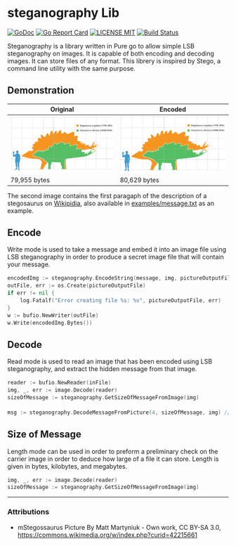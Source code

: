 # steganography Lib

[![GoDoc](https://godoc.org/github.com/golang/gddo?status.svg)](http://godoc.org/github.com/auyer/steganography) [![Go Report Card](https://goreportcard.com/badge/github.com/auyer/steganography)](https://goreportcard.com/report/github.com/auyer/steganography) [![LICENSE MIT](https://img.shields.io/badge/license-MIT-brightgreen.svg)](https://img.shields.io/badge/license-MIT-brightgreen.svg) [![Build Status](https://travis-ci.org/auyer/steganography.svg?branch=master)](https://travis-ci.org/auyer/steganography)

Steganography is a library written in Pure go to allow simple LSB steganography on images. It is capable of both encoding and decoding images. It can store files of any format.
This librery is inspired by Stego, a command line utility with the same purpose.

## Demonstration

| Original        | Encoded           |
| -------------------- | ------------------|
| ![Original File](examples/stegosaurus.png) | ![Encoded File](examples/encoded_stegosaurus.png)
|   79,955 bytes       |   80,629 bytes   |

The second image contains the first paragaph of the description of a stegosaurus on [Wikipidia](https://en.wikipedia.org/wiki/Stegosaurus), also available in [examples/message.txt](examples/message.txt) as an example.

Encode
------
Write mode is used to take a message and embed it into an image file using LSB steganography in order to produce a secret image file that will contain your message.
```go
encodedImg := steganography.EncodeString(message, img, pictureOutputFile) // Encode the message into the image file
outFile, err := os.Create(pictureOutputFile)
if err != nil {
    log.Fatalf("Error creating file %s: %v", pictureOutputFile, err)
}
w := bufio.NewWriter(outFile)
w.Write(encodedImg.Bytes())
```

Decode
-----
Read mode is used to read an image that has been encoded using LSB steganography, and extract the hidden message from that image.
```go
reader := bufio.NewReader(inFile)
img, _, err := image.Decode(reader)
sizeOfMessage := steganography.GetSizeOfMessageFromImage(img)

msg := steganography.DecodeMessageFromPicture(4, sizeOfMessage, img) // Read the message from the picture file
```

Size of Message
------
Length mode can be used in order to preform a preliminary check on the carrier image in order to deduce how large of a file it can store. Length is given in bytes, kilobytes, and megabytes.

```go
img, _, err := image.Decode(reader)
sizeOfMessage := steganography.GetSizeOfMessageFromImage(img)
```
-----
### Attributions
 - mStegossaurus Picture By Matt Martyniuk - Own work, CC BY-SA 3.0, https://commons.wikimedia.org/w/index.php?curid=42215661
